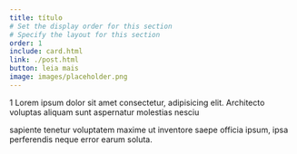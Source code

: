 ```yaml
---
title: título
# Set the display order for this section
# Specify the layout for this section
order: 1
include: card.html
link: ./post.html
button: leia mais
image: images/placeholder.png
---
```

1
Lorem ipsum dolor sit amet consectetur, adipisicing elit. Architecto voluptas aliquam sunt aspernatur molestias nesciu

sapiente tenetur voluptatem maxime ut inventore saepe officia ipsum, ipsa perferendis neque error earum soluta.